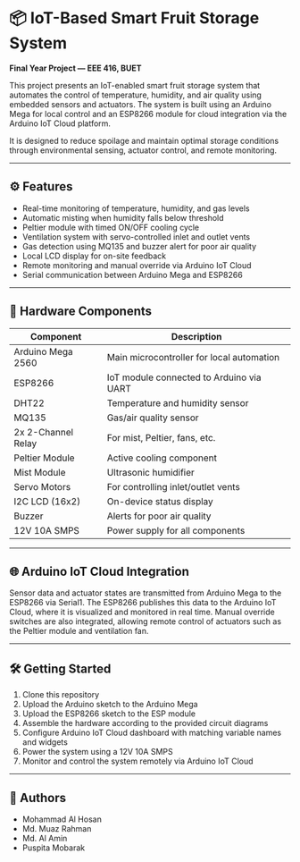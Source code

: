 # 📦 IoT-Based Smart Fruit Storage System

**Final Year Project — EEE 416, BUET**

This project presents an IoT-enabled smart fruit storage system that automates the control of temperature, humidity, and air quality using embedded sensors and actuators. The system is built using an Arduino Mega for local control and an ESP8266 module for cloud integration via the Arduino IoT Cloud platform.

It is designed to reduce spoilage and maintain optimal storage conditions through environmental sensing, actuator control, and remote monitoring.

---

## ⚙️ Features

- Real-time monitoring of temperature, humidity, and gas levels
- Automatic misting when humidity falls below threshold
- Peltier module with timed ON/OFF cooling cycle
- Ventilation system with servo-controlled inlet and outlet vents
- Gas detection using MQ135 and buzzer alert for poor air quality
- Local LCD display for on-site feedback
- Remote monitoring and manual override via Arduino IoT Cloud
- Serial communication between Arduino Mega and ESP8266

---

## 🔩 Hardware Components

| Component               | Description                                |
|------------------------|--------------------------------------------|
| Arduino Mega 2560      | Main microcontroller for local automation  |
| ESP8266                | IoT module connected to Arduino via UART   |
| DHT22                  | Temperature and humidity sensor            |
| MQ135                  | Gas/air quality sensor                     |
| 2x 2-Channel Relay     | For mist, Peltier, fans, etc.              |
| Peltier Module         | Active cooling component                   |
| Mist Module            | Ultrasonic humidifier                      |
| Servo Motors           | For controlling inlet/outlet vents         |
| I2C LCD (16x2)         | On-device status display                   |
| Buzzer                 | Alerts for poor air quality                |
| 12V 10A SMPS           | Power supply for all components            |

---


## 🌐 Arduino IoT Cloud Integration

Sensor data and actuator states are transmitted from Arduino Mega to the ESP8266 via Serial1. The ESP8266 publishes this data to the Arduino IoT Cloud, where it is visualized and monitored in real time. Manual override switches are also integrated, allowing remote control of actuators such as the Peltier module and ventilation fan.

---

## 🛠️ Getting Started

1. Clone this repository
2. Upload the Arduino sketch to the Arduino Mega
3. Upload the ESP8266 sketch to the ESP module
4. Assemble the hardware according to the provided circuit diagrams
5. Configure Arduino IoT Cloud dashboard with matching variable names and widgets
6. Power the system using a 12V 10A SMPS
7. Monitor and control the system remotely via Arduino IoT Cloud

---

## 👥 Authors

- Mohammad Al Hosan
- Md. Muaz Rahman
- Md. Al Amin
- Puspita Mobarak  
  

